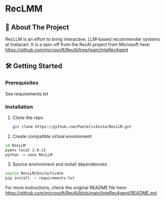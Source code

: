 # RecLMM

## 🚀 About The Project

RecLLM is an effort to bring interactive, LLM-based recommender systems at Instacart. It is a spin-off from the RecAI project from Microsoft here: https://github.com/microsoft/RecAI/tree/main/InteRecAgent

## 🛠️ Getting Started

### Prerequisites

See requirements.txt

### Installation

1. Clone the repo
   ```bash
   git clone https://github.com/PantelisInsta/RecLLM.git
   ```
2. Create compatible virtual environment
  ```bash
  cd RecLLM
  pyenv local 3.9.13
  python -m venv RecLLM
  ```
3. Source environment and install dependencies
  ```bash
  source RecLLM/bin/activate
  pip install -r requirements.txt
  ```

For more instructions, check the original README file here: https://github.com/microsoft/RecAI/blob/main/InteRecAgent/README.md
